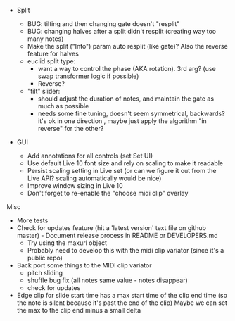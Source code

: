 - Split
  - BUG: tilting and then changing gate doesn't "resplit"
  - BUG: changing halves after a split didn't resplit (creating way too many notes)
  - Make the split ("Into") param auto resplit (like gate)? Also the reverse feature for halves
  - euclid split type:
    - want a way to control the phase (AKA rotation). 3rd arg? (use swap transformer logic if possible)
    - Reverse?
  - "tilt" slider:
    - should adjust the duration of notes, and maintain the gate as much as possible
    - needs some fine tuning, doesn't seem symmetrical, backwards? it's ok in one direction ,
      maybe just apply the algorithm "in reverse" for the other?

- GUI
  - Add annotations for all controls (set Set UI)
  - Use default Live 10 font size and rely on scaling to make it readable
  - Persist scaling setting in Live set (or can we figure it out from the Live API? scaling automatically would be nice)
  - Improve window sizing in Live 10
  - Don't forget to re-enable the "choose midi clip" overlay

Misc
  - More tests
  - Check for updates feature (hit a 'latest version' text file on github master) - Document release process in README or DEVELOPERS.md
    - Try using the maxurl object
    - Probably need to develop this with the midi clip variator (since it's a public repo)
  - Back port some things to the MIDI clip variator
    - pitch sliding
    - shuffle bug fix (all notes same value - notes disappear)
    - check for updates
  - Edge clip for slide start time has a max start time of the clip end time (so the note is silent because it's past the end of the clip)
    Maybe we can set the max to the clip end minus a small delta
